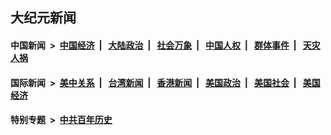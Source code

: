 ## 大纪元新闻

#### 中国新闻 &nbsp;>&nbsp; [中国经济](indexes/ncid283/README.md?10020845) &nbsp;| &nbsp; [大陆政治](indexes/ncid277/README.md?10020845) &nbsp;| &nbsp; [社会万象](indexes/ncid282/README.md?10020845) &nbsp;| &nbsp; [中国人权](indexes/ncid278/README.md?10020845) &nbsp;| &nbsp; [群体事件](indexes/ncid279/README.md?10020845) &nbsp;| &nbsp; [天灾人祸](indexes/ncid280/README.md?10020845)

#### 国际新闻 &nbsp;>&nbsp; [美中关系](indexes/nf1412576/README.md?10020845) &nbsp;| &nbsp; [台湾新闻](indexes/ncid1349361/README.md?10020845) &nbsp;| &nbsp; [香港新闻](indexes/ncid1349362/README.md?10020845) &nbsp;| &nbsp; [美国政治](indexes/ncid1078159/README.md?10020845) &nbsp;| &nbsp; [美国社会](indexes/ncid1078160/README.md?10020845) &nbsp;| &nbsp; [美国经济](indexes/ncid1078158/README.md?10020845)

#### 特别专题 &nbsp;>&nbsp; [中共百年历史](https://github.com/epoch-news/epoch-special/blob/master/README.md?10020845)  
